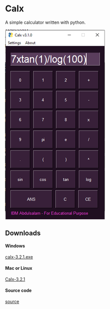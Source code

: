 # Calx
A simple calculator written with python.

![python calx](https://github.com/moriire/Calx/blob/master/assets/pycal.PNG)

## Downloads

#### Windows
[calx-3.2.1.exe](https://github.com/moriire/Calx/blob/master/dist/calx-v3.2.1.exe?raw=true)

#### Mac or Linux


[Calx-3.2.1](https://github.com/moriire/Calx/blob/master/dist/calx-v3.2.1?raw=true)

#### Source code
[source](https://github.com/moriire/Calx/blob/master/calx-v3.2.1.pyw)
